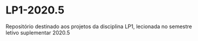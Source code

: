 # LP1-2020.5
Repositório destinado aos projetos da disciplina LP1, lecionada no semestre letivo suplementar 2020.5
